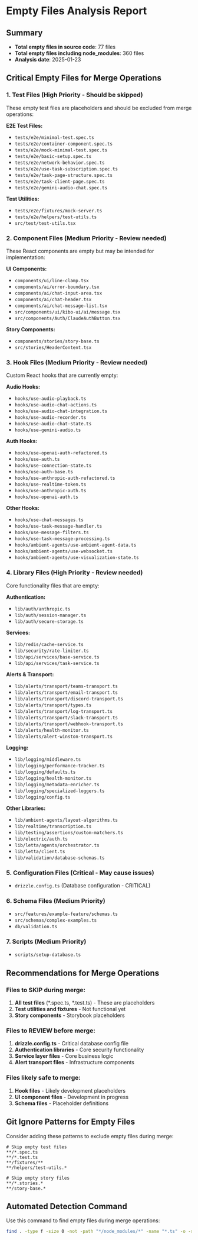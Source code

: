 # Empty Files Analysis Report

## Summary
- **Total empty files in source code**: 77 files
- **Total empty files including node_modules**: 360 files
- **Analysis date**: 2025-01-23

## Critical Empty Files for Merge Operations

### 1. Test Files (High Priority - Should be skipped)
These empty test files are placeholders and should be excluded from merge operations:

**E2E Test Files:**
- `tests/e2e/minimal-test.spec.ts`
- `tests/e2e/container-component.spec.ts`
- `tests/e2e/mock-minimal-test.spec.ts`
- `tests/e2e/basic-setup.spec.ts`
- `tests/e2e/network-behavior.spec.ts`
- `tests/e2e/use-task-subscription.spec.ts`
- `tests/e2e/task-page-structure.spec.ts`
- `tests/e2e/task-client-page.spec.ts`
- `tests/e2e/gemini-audio-chat.spec.ts`

**Test Utilities:**
- `tests/e2e/fixtures/mock-server.ts`
- `tests/e2e/helpers/test-utils.ts`
- `src/test/test-utils.tsx`

### 2. Component Files (Medium Priority - Review needed)
These React components are empty but may be intended for implementation:

**UI Components:**
- `components/ui/line-clamp.tsx`
- `components/ai/error-boundary.tsx`
- `components/ai/chat-input-area.tsx`
- `components/ai/chat-header.tsx`
- `components/ai/chat-message-list.tsx`
- `src/components/ui/kibo-ui/ai/message.tsx`
- `src/components/Auth/ClaudeAuthButton.tsx`

**Story Components:**
- `components/stories/story-base.ts`
- `src/stories/HeaderContent.tsx`

### 3. Hook Files (Medium Priority - Review needed)
Custom React hooks that are currently empty:

**Audio Hooks:**
- `hooks/use-audio-playback.ts`
- `hooks/use-audio-chat-actions.ts`
- `hooks/use-audio-chat-integration.ts`
- `hooks/use-audio-recorder.ts`
- `hooks/use-audio-chat-state.ts`
- `hooks/use-gemini-audio.ts`

**Auth Hooks:**
- `hooks/use-openai-auth-refactored.ts`
- `hooks/use-auth.ts`
- `hooks/use-connection-state.ts`
- `hooks/use-auth-base.ts`
- `hooks/use-anthropic-auth-refactored.ts`
- `hooks/use-realtime-token.ts`
- `hooks/use-anthropic-auth.ts`
- `hooks/use-openai-auth.ts`

**Other Hooks:**
- `hooks/use-chat-messages.ts`
- `hooks/use-task-message-handler.ts`
- `hooks/use-message-filters.ts`
- `hooks/use-task-message-processing.ts`
- `hooks/ambient-agents/use-ambient-agent-data.ts`
- `hooks/ambient-agents/use-websocket.ts`
- `hooks/ambient-agents/use-visualization-state.ts`

### 4. Library Files (High Priority - Review needed)
Core functionality files that are empty:

**Authentication:**
- `lib/auth/anthropic.ts`
- `lib/auth/session-manager.ts`
- `lib/auth/secure-storage.ts`

**Services:**
- `lib/redis/cache-service.ts`
- `lib/security/rate-limiter.ts`
- `lib/api/services/base-service.ts`
- `lib/api/services/task-service.ts`

**Alerts & Transport:**
- `lib/alerts/transport/teams-transport.ts`
- `lib/alerts/transport/email-transport.ts`
- `lib/alerts/transport/discord-transport.ts`
- `lib/alerts/transport/types.ts`
- `lib/alerts/transport/log-transport.ts`
- `lib/alerts/transport/slack-transport.ts`
- `lib/alerts/transport/webhook-transport.ts`
- `lib/alerts/health-monitor.ts`
- `lib/alerts/alert-winston-transport.ts`

**Logging:**
- `lib/logging/middleware.ts`
- `lib/logging/performance-tracker.ts`
- `lib/logging/defaults.ts`
- `lib/logging/health-monitor.ts`
- `lib/logging/metadata-enricher.ts`
- `lib/logging/specialized-loggers.ts`
- `lib/logging/config.ts`

**Other Libraries:**
- `lib/ambient-agents/layout-algorithms.ts`
- `lib/realtime/transcription.ts`
- `lib/testing/assertions/custom-matchers.ts`
- `lib/electric/auth.ts`
- `lib/letta/agents/orchestrator.ts`
- `lib/letta/client.ts`
- `lib/validation/database-schemas.ts`

### 5. Configuration Files (Critical - May cause issues)
- `drizzle.config.ts` (Database configuration - CRITICAL)

### 6. Schema Files (Medium Priority)
- `src/features/example-feature/schemas.ts`
- `src/schemas/complex-examples.ts`
- `db/validation.ts`

### 7. Scripts (Medium Priority)
- `scripts/setup-database.ts`

## Recommendations for Merge Operations

### Files to SKIP during merge:
1. **All test files** (*.spec.ts, *.test.ts) - These are placeholders
2. **Test utilities and fixtures** - Not functional yet
3. **Story components** - Storybook placeholders

### Files to REVIEW before merge:
1. **drizzle.config.ts** - Critical database config file
2. **Authentication libraries** - Core security functionality
3. **Service layer files** - Core business logic
4. **Alert transport files** - Infrastructure components

### Files likely safe to merge:
1. **Hook files** - Likely development placeholders
2. **UI component files** - Development in progress
3. **Schema files** - Placeholder definitions

## Git Ignore Patterns for Empty Files

Consider adding these patterns to exclude empty files during merge:
```
# Skip empty test files
**/*.spec.ts
**/*.test.ts
**/fixtures/**
**/helpers/test-utils.*

# Skip empty story files  
**/*.stories.*
**/story-base.*
```

## Automated Detection Command

Use this command to find empty files during merge operations:
```bash
find . -type f -size 0 -not -path "*/node_modules/*" -name "*.ts" -o -size 0 -not -path "*/node_modules/*" -name "*.tsx" -o -size 0 -not -path "*/node_modules/*" -name "*.js" -o -size 0 -not -path "*/node_modules/*" -name "*.jsx"
```
